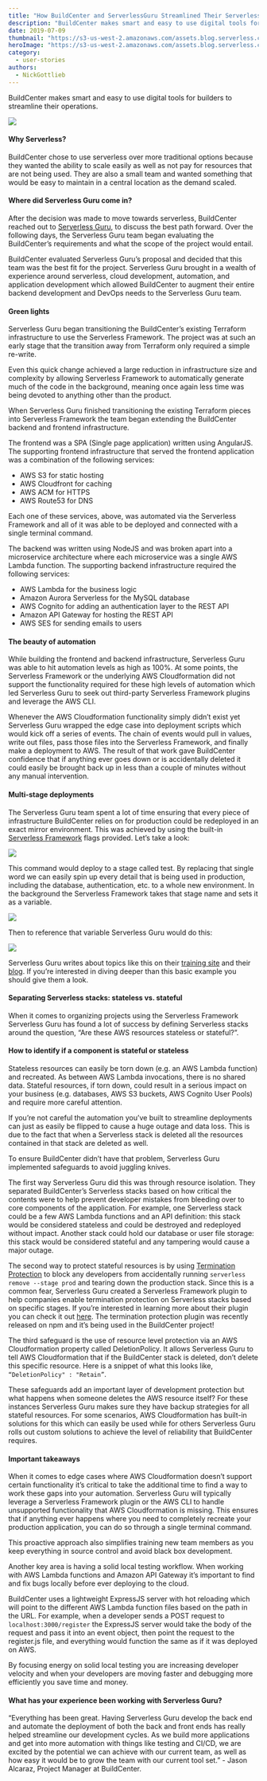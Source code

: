 ```yaml
---
title: "How BuildCenter and ServerlessGuru Streamlined Their Serverless Development Cycle"
description: "BuildCenter makes smart and easy to use digital tools for builders. Learn how ServerlessGuru helped them streamline their operations using Serverless Framework"
date: 2019-07-09
thumbnail: "https://s3-us-west-2.amazonaws.com/assets.blog.serverless.com/serverless-guru-case-study/serverless-guru-case-study-thumb.png"
heroImage: "https://s3-us-west-2.amazonaws.com/assets.blog.serverless.com/serverless-guru-case-study/serverless-guru-case-study-header.png"
category:
  - user-stories
authors:
  - NickGottlieb
---
```


BuildCenter makes smart and easy to use digital tools for builders to streamline their operations.

<img src="https://s3-us-west-2.amazonaws.com/assets.blog.serverless.com/serverless-guru-case-study/serverless-guru-case-study-1.png">

#### Why Serverless?

BuildCenter chose to use serverless over more traditional options because they wanted the ability to scale easily as well as not pay for resources that are not being used. They are also a small team and wanted something that would be easy to maintain in a central location as the demand scaled.

#### Where did Serverless Guru come in?

After the decision was made to move towards serverless, BuildCenter reached out to [Serverless Guru](https://serverlessguru.com/), to discuss the best path forward. Over the following days, the Serverless Guru team began evaluating the BuildCenter’s requirements and what the scope of the project would entail.

BuildCenter evaluated Serverless Guru’s proposal and decided that this team was the best fit for the project. Serverless Guru brought in a wealth of experience around serverless, cloud development, automation, and application development which allowed BuildCenter to augment their entire backend development and DevOps needs to the Serverless Guru team.

#### Green lights

Serverless Guru began transitioning the BuildCenter’s existing Terraform infrastructure to use the Serverless Framework. The project was at such an early stage that the transition away from Terraform only required a simple re-write. 

Even this quick change achieved a large reduction in infrastructure size and complexity by allowing Serverless Framework to automatically generate much of the code in the background, meaning once again less time was being devoted to anything other than the product.  

When Serverless Guru finished transitioning the existing Terraform pieces into Serverless Framework the team began extending the BuildCenter backend and frontend infrastructure.

The frontend was a SPA (Single page application) written using AngularJS. The supporting frontend infrastructure that served the frontend application was a combination of the following services:

- AWS S3 for static hosting 
- AWS Cloudfront for caching 
- AWS ACM for HTTPS 
- AWS Route53 for DNS 
  
Each one of these services, above, was automated via the Serverless Framework and all of it was able to be deployed and connected with a single terminal command.

The backend was written using NodeJS and was broken apart into a microservice architecture where each microservice was a single AWS Lambda function. The supporting backend infrastructure required the following services:

- AWS Lambda for the business logic 
- Amazon Aurora Serverless for the MySQL database 
- AWS Cognito for adding an authentication layer to the REST API 
- Amazon API Gateway for hosting the REST API 
- AWS SES for sending emails to users

#### The beauty of automation

While building the frontend and backend infrastructure, Serverless Guru was able to hit automation levels as high as 100%. At some points, the Serverless Framework or the underlying AWS Cloudformation did not support the functionality required for these high levels of automation which led Serverless Guru to seek out third-party Serverless Framework plugins and leverage the AWS CLI.

Whenever the AWS Cloudformation functionality simply didn’t exist yet Serverless Guru wrapped the edge case into deployment scripts which would kick off a series of events. The chain of events would pull in values, write out files, pass those files into the Serverless Framework, and finally make a deployment to AWS. The result of that work gave BuildCenter confidence that if anything ever goes down or is accidentally deleted it could easily be brought back up in less than a couple of minutes without any manual intervention.

#### Multi-stage deployments

The Serverless Guru team spent a lot of time ensuring that every piece of infrastructure BuildCenter relies on for production could be redeployed in an exact mirror environment. This was achieved by using the built-in [Serverless Framework](https://serverless.com/framework/docs/providers/aws/guide/variables/) flags provided. Let’s take a look:

<img src="https://s3-us-west-2.amazonaws.com/assets.blog.serverless.com/serverless-guru-case-study/serverless-guru-case-study-2.png">

This command would deploy to a stage called test. By replacing that single word we can easily spin up every detail that is being used in production, including the database, authentication, etc. to a whole new environment. In the background the Serverless Framework takes that stage name and sets it as a variable.

<img src="https://s3-us-west-2.amazonaws.com/assets.blog.serverless.com/serverless-guru-case-study/serverless-guru-case-study-3.png">

Then to reference that variable Serverless Guru would do this:

<img src="https://s3-us-west-2.amazonaws.com/assets.blog.serverless.com/serverless-guru-case-study/serverless-guru-case-study-4.png">

Serverless Guru writes about topics like this on their [training site](https://training.serverlessguru.com) and their [blog](https://medium.com/serverlessguru). If you’re interested in diving deeper than this basic example you should give them a look.

#### Separating Serverless stacks: stateless vs. stateful

When it comes to organizing projects using the Serverless Framework Serverless Guru has found a lot of success by defining Serverless stacks around the question, “Are these AWS resources stateless or stateful?”.

#### How to identify if a component is stateful or stateless

Stateless resources can easily be torn down (e.g. an AWS Lambda function) and recreated. As between AWS Lambda invocations, there is no shared data. Stateful resources, if torn down, could result in a serious impact on your business (e.g. databases, AWS S3 buckets, AWS Cognito User Pools) and require more careful attention.

If you’re not careful the automation you’ve built to streamline deployments can just as easily be flipped to cause a huge outage and data loss. This is due to the fact that when a Serverless stack is deleted all the resources contained in that stack are deleted as well.

To ensure BuildCenter didn’t have that problem, Serverless Guru implemented safeguards to avoid juggling knives.

The first way Serverless Guru did this was through resource isolation. They separated BuildCenter’s Serverless stacks based on how critical the contents were to help prevent developer mistakes from bleeding over to core components of the application. For example, one Serverless stack could be a few AWS Lambda functions and an API definition: this stack would be considered stateless and could be destroyed and redeployed without impact. Another stack could hold our database or user file storage: this stack would be considered stateful and any tampering would cause a major outage.

The second way to protect stateful resources is by using [Termination Protection](https://aws.amazon.com/about-aws/whats-new/2017/09/aws-cloudformation-provides-stack-termination-protection/) to block any developers from accidentally running `serverless remove --stage prod` and tearing down the production stack. Since this is a common fear, Serverless Guru created a Serverless Framework plugin to help companies enable termination protection on Serverless stacks based on specific stages. If you’re interested in learning more about their plugin you can check it out [here](https://www.npmjs.com/package/serverless-termination-protection). The termination protection plugin was recently released on npm and it’s being used in the BuildCenter project!

The third safeguard is the use of resource level protection via an AWS Cloudformation property called DeletionPolicy. It allows Serverless Guru to tell AWS Cloudformation that if the BuildCenter stack is deleted, don’t delete this specific resource. Here is a snippet of what this looks like, `“DeletionPolicy" : "Retain”`.

These safeguards add an important layer of development protection but what happens when someone deletes the AWS resource itself? For these instances Serverless Guru makes sure they have backup strategies for all stateful resources. For some scenarios, AWS Cloudformation has built-in solutions for this which can easily be used while for others Serverless Guru rolls out custom solutions to achieve the level of reliability that BuildCenter requires.

#### Important takeaways

When it comes to edge cases where AWS Cloudformation doesn’t support certain functionality it’s critical to take the additional time to find a way to work these gaps into your automation. Serverless Guru will typically leverage a Serverless Framework plugin or the AWS CLI to handle unsupported functionality that AWS Cloudformation is missing. This ensures that if anything ever happens where you need to completely recreate your production application, you can do so through a single terminal command.

This proactive approach also simplifies training new team members as you keep everything in source control and avoid black box development.

Another key area is having a solid local testing workflow. When working with AWS Lambda functions and Amazon API Gateway it’s important to find and fix bugs locally before ever deploying to the cloud.

BuildCenter uses a lightweight ExpressJS server with hot reloading which will point to the different AWS Lambda function files based on the path in the URL. For example, when a developer sends a POST request to `localhost:3000/register` the ExpressJS server would take the body of the request and pass it into an event object, then point the request to the register.js file, and everything would function the same as if it was deployed on AWS.

By focusing energy on solid local testing you are increasing developer velocity and when your developers are moving faster and debugging more efficiently you save time and money.

#### What has your experience been working with Serverless Guru?

“Everything has been great. Having Serverless Guru develop the back end and automate the deployment of both the back and front ends has really helped streamline our development cycles. As we build more applications and get into more automation with things like testing and CI/CD, we are excited by the potential we can achieve with our current team, as well as how easy it would be to grow the team with our current tool set.” - Jason Alcaraz, Project Manager at BuildCenter.

